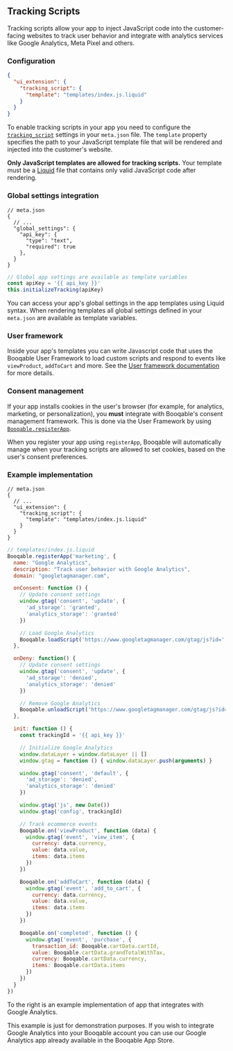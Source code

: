 ## Tracking Scripts

Tracking scripts allow your app to inject JavaScript code into the customer-facing websites to track user behavior and integrate with analytics services like Google Analytics, Meta Pixel and others.

### Configuration

```json
{
  "ui_extension": {
    "tracking_script": {
      "template": "templates/index.js.liquid"
    }
  }
}
```

To enable tracking scripts in your app you need to configure the [`tracking_script`](#reference-trackingscriptsettings) settings in your `meta.json` file. The `template` property specifies the path to your JavaScript template file that will be rendered and injected into the customer's website.

**Only JavaScript templates are allowed for tracking scripts.** Your template must be a [Liquid](https://shopify.github.io/liquid/) file that contains only valid JavaScript code after rendering.

### Global settings integration

```jsonc
// meta.json
{
  // ...
  "global_settings": {
    "api_key": {
      "type": "text",
      "required": true
    },
  }
}
```

```javascript
// Global app settings are available as template variables
const apiKey = '{{ api_key }}'
this.initializeTracking(apiKey)
```

You can access your app's global settings in the app templates using Liquid syntax. When rendering templates all global settings defined in your `meta.json` are available as template variables.


### User framework

Inside your app's templates you can write Javascript code that uses the Booqable User Framework to load custom scripts and respond to events like `viewProduct`, `addToCart` and more. See the [User framework documentation](#how-apps-work-user-framework) for more details.


### Consent management

If your app installs cookies in the user's browser (for example, for analytics, marketing, or personalization), you **must** integrate with Booqable's consent management framework. This is done via the User Framework by using [`Booqable.registerApp`](#how-apps-work-user-framework-app-registration).

When you register your app using `registerApp`, Booqable will automatically manage when your tracking scripts are allowed to set cookies, based on the user's consent preferences.


### Example implementation

```jsonc
// meta.json
{
  // ...
  "ui_extension": {
    "tracking_script": {
      "template": "templates/index.js.liquid"
    }
  }
}
```

```javascript
// templates/index.js.liquid
Booqable.registerApp('marketing', {
  name: "Google Analytics",
  description: "Track user behavior with Google Analytics",
  domain: "googletagmanager.com",

  onConsent: function () {
    // Update consent settings
    window.gtag('consent', 'update', {
      'ad_storage': 'granted',
      'analytics_storage': 'granted'
    })

    // Load Google Analytics
    Booqable.loadScript('https://www.googletagmanager.com/gtag/js?id=' + '{{ api_key }}')
  },

  onDeny: function() {
    // Update consent settings
    window.gtag('consent', 'update', {
      'ad_storage': 'denied',
      'analytics_storage': 'denied'
    })

    // Remove Google Analytics
    Booqable.unloadScript('https://www.googletagmanager.com/gtag/js?id=' + '{{ api_key }}')
  },

  init: function () {
    const trackingId = '{{ api_key }}'

    // Initialize Google Analytics
    window.dataLayer = window.dataLayer || []
    window.gtag = function () { window.dataLayer.push(arguments) }

    window.gtag('consent', 'default', {
      'ad_storage': 'denied',
      'analytics_storage': 'denied'
    })

    window.gtag('js', new Date())
    window.gtag('config', trackingId)

    // Track ecommerce events
    Booqable.on('viewProduct', function (data) {
      window.gtag('event', 'view_item', {
        currency: data.currency,
        value: data.value,
        items: data.items
      })
    })

    Booqable.on('addToCart', function (data) {
      window.gtag('event', 'add_to_cart', {
        currency: data.currency,
        value: data.value,
        items: data.items
      })
    })

    Booqable.on('completed', function () {
      window.gtag('event', 'purchase', {
        transaction_id: Booqable.cartData.cartId,
        value: Booqable.cartData.grandTotalWithTax,
        currency: Booqable.cartData.currency,
        items: Booqable.cartData.items
      })
    })
  }
})
```

To the right is an example implementation of app that integrates with Google Analytics.

This example is just for demonstration purposes. If you wish to integrate Google Analytics into your Booqable account you can use our Google Analytics app already available in the Booqable App Store.
